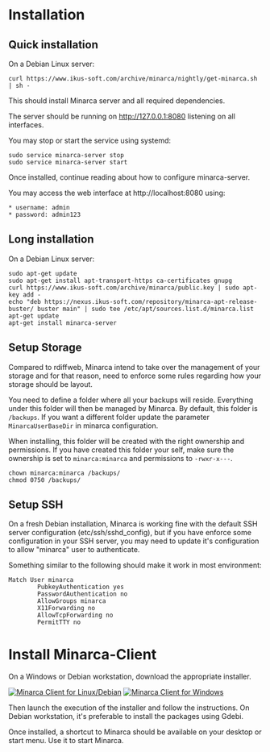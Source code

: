 # Installation

## Quick installation

On a Debian Linux server:

    curl https://www.ikus-soft.com/archive/minarca/nightly/get-minarca.sh | sh -

This should install Minarca server and all required dependencies.

The server should be running on http://127.0.0.1:8080 listening on all interfaces.

You may stop or start the service using systemd:

    sudo service minarca-server stop
    sudo service minarca-server start
    
Once installed, continue reading about how to configure minarca-server.

You may access the web interface at http://localhost:8080 using:

    * username: admin
    * password: admin123 

## Long installation

On a Debian Linux server:

    sudo apt-get update
    sudo apt-get install apt-transport-https ca-certificates gnupg
    curl https://www.ikus-soft.com/archive/minarca/public.key | sudo apt-key add -
    echo "deb https://nexus.ikus-soft.com/repository/minarca-apt-release-buster/ buster main" | sudo tee /etc/apt/sources.list.d/minarca.list
    apt-get update
    apt-get install minarca-server

## Setup Storage

Compared to rdiffweb, Minarca intend to take over the management of your storage and for that reason,
need to enforce some rules regarding how your storage should be layout.

You need to define a folder where all your backups will reside. Everything under this folder will then be managed by Minarca. By default, this folder is `/backups`. If you want a different folder update the parameter `MinarcaUserBaseDir` in minarca configuration.

When installing, this folder will be created with the right ownership and permissions. If you have created this folder your self, make sure the ownership is set to `minarca:minarca` and permissions to `-rwxr-x---`.

    chown minarca:minarca /backups/
    chmod 0750 /backups/
    
## Setup SSH

On a fresh Debian installation, Minarca is working fine with the default SSH server
configuration (etc/ssh/sshd_config), but if you have enforce some configuration in your SSH
server, you may need to update it's configuration to allow "minarca" user to authenticate.

Something similar to the following should make it work in most environment:
	
	Match User minarca
	        PubkeyAuthentication yes
	        PasswordAuthentication no
	        AllowGroups minarca
	        X11Forwarding no
	        AllowTcpForwarding no
	        PermitTTY no


# Install Minarca-Client

On a Windows or Debian workstation, download the appropriate installer.

<a href="http://www.patrikdufresne.com/archive/minarca/minarca-client_latest_all.deb"><img alt="Minarca Client for Linux/Debian" src="https://img.shields.io/badge/download-Minaca--client--for--Debian-green?&logo=debian&style=for-the-badge"></a>
<a href="http://www.patrikdufresne.com/archive/minarca/minarca-latest-install.exe"><img alt="Minarca Client for Windows" src="https://img.shields.io/badge/download-Minaca--client--for--Windows-green?&logo=windows&style=for-the-badge"></a>

Then launch the execution of the installer and follow the instructions. On Debian workstation, it's preferable to install the packages using Gdebi.

Once installed, a shortcut to Minarca should be available on your desktop or start menu. Use it to start Minarca.
